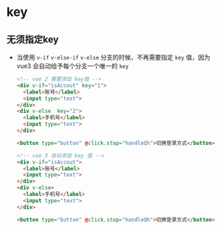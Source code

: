 # key

## 无须指定key

+ 当使用 `v-if` `v-else-if` `v-else` 分支的时候，不再需要指定 `key` 值，因为 vue3 会自动给予每个分支一个唯一的 `key`

    ```html
    <!-- vue 2 需要添加 key值 -->
    <div v-if="isAccout" key="1">
      <label>账号</label>
      <input type="text">
    </div>
    <div v-else  key="2">
      <label>手机号</label>
      <input type="text">
    </div>

    <button type="button" @click.stop="handleQh">切换登录方式</button>
    ```

    ```html
    <!-- vue 3 自动添加 key 值 -->
    <div v-if="isAccout">
      <label>账号</label>
      <input type="text">
    </div>
    <div v-else>
      <label>手机号</label>
      <input type="text">
    </div>

    <button type="button" @click.stop="handleQh">切换登录方式</button>
    ```
